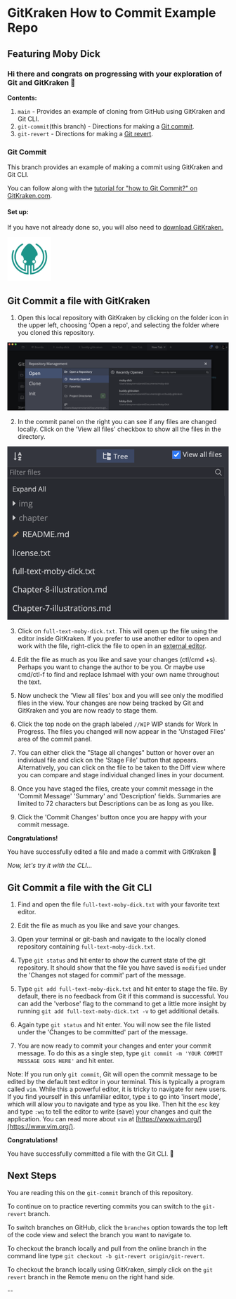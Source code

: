 # GitKraken How to Commit Example Repo
## Featuring Moby Dick

### Hi there and congrats on progressing with your exploration of Git and GitKraken 👋

**Contents:**

1. `main` - Provides an example of cloning from GitHub using GitKraken and Git CLI. 
2. `git-commit`(this branch) - Directions for making a [Git commit][4].
3. `git-revert` - Directions for making a [Git revert][5]. 

### Git Commit

This branch provides an example of making a commit using GitKraken and Git CLI. 

You can follow along with the [tutorial for "how to Git Commit?" on GitKraken.com][1].


#### Set up:

If you have not already done so, you will also need to [download GitKraken.][2]

[<img src="img/gitkraken-keif-teal-sq.png" alt='GitKraken download logo' width="100" />][2]


## Git Commit a file with GitKraken

1. Open this local repository with GitKraken by clicking on the folder icon in the upper left, choosing 'Open a repo', and selecting the folder where you cloned this repository.

![Opening a repository in GitKraken](img/gk-open-a-repo.png)

2. In the commit panel on the right you can see if any files are changed locally. Click on the 'View all files' checkbox to show all the files in the directory. 

![View all files in GitKraken](img/gk-view-all-files-option.png)

3. Click on `full-text-moby-dick.txt`. This will open up the file using the editor inside GitKraken. If you prefer to use another editor to open and work with the file, right-click the file to open in an [external editor][3].

4. Edit the file as much as you like and save your changes (ctl/cmd +s). Perhaps you want to change the author to be you. Or maybe use cmd/ctl-f to find and replace Ishmael with your own name throughout the text. 

5. Now uncheck the 'View all files' box and you will see only the modified files in the view. Your changes are now being tracked by Git and GitKraken and you are now ready to stage them. 

6. Click the top node on the graph labeled `//WIP` WIP stands for Work In Progress. The files you changed will now appear in the 'Unstaged Files' area of the commit panel.

7. You can either click the "Stage all changes" button or hover over an individual file and click on the 'Stage File' button that appears. Alternatively, you can click on the file to be taken to the Diff view where you can compare and stage individual changed lines in your document. 

8. Once you have staged the files, create your commit message in the 'Commit Message' 'Summary' and 'Description' fields. Summaries are limited to 72 characters but Descriptions can be as long as you like.

9. Click the 'Commit Changes' button once you are happy with your commit message. 


**Congratulations!** 

You have successfully edited a file and made a commit with GitKraken 🎉


*Now, let's try it with the CLI...*


## Git Commit a file with the Git CLI

1. Find and open the file `full-text-moby-dick.txt` with your favorite text editor.

2. Edit the file as much as you like and save your changes. 

3. Open your terminal or git-bash and navigate to the locally cloned repository containing `full-text-moby-dick.txt`.

4. Type `git status` and hit enter to show the current state of the git repository. It should show that the file you have saved is `modified` under the 'Changes not staged for commit' part of the message.

5. Type `git add full-text-moby-dick.txt` and hit enter to stage the file. By default, there is no feedback from Git if this command is successful. You can add the 'verbose' flag to the command to get a little more insight by running `git add full-text-moby-dick.txt -v` to get additional details.

6. Again type `git status` and hit enter. You will now see the file listed under the 'Changes to be committed' part of the message.

7. You are now ready to commit your changes and enter your commit message. To do this as a single step, type `git commit -m 'YOUR COMMIT MESSAGE GOES HERE'` and hit enter. 

Note: If you run only `git commit`, Git will open the commit message to be edited by the default text editor in your terminal. This is typically a program called `vim`. While this a powerful editor, it is tricky to navigate for new users. If you find yourself in this unfamiliar editor, type `i` to go into 'insert mode', which will allow you to navigate and type as you like. Then hit the `esc` key and type `:wq` to tell the editor to write (save) your changes and quit the application. You can read more about `vim` at [https://www.vim.org/](https://www.vim.org/).


**Congratulations!** 

You have successfully committed a file with the Git CLI. 👏


## Next Steps

You are reading this on the `git-commit` branch of this repository. 

To continue on to practice reverting commits you can switch to the `git-revert` branch. 

To switch branches on GitHub, click the `branches` option towards the top left of the code view and select the branch you want to navigate to. 

To checkout the branch locally and pull from the online branch in the command line type `git checkout -b git-revert origin/git-revert`.

To checkout the branch locally using GitKraken, simply click on the `git revert` branch in the Remote menu on the right hand side. 


--

[1]: https://www.gitkraken.com/learn/git/tutorials/how-to-git-commit?utm_source=learn%20gi[…]20tutorial%20link&utm_campaign=git%20commit%20practice%20repo

[2]: https://www.gitkraken.com/download?utm_source=learn%20git%20practice%20repo&utm_medium=README%20gk%20download%20link&utm_campaign=git%20commit%20practice%20repo

[3]: https://support.gitkraken.com/start-here/preferences/#external-editor

[4]: https://www.gitkraken.com/learn/git/tutorials/how-to-git-commit?utm_source=learn%20gi%5B%E2%80%A6%5D20tutorial%20link&utm_campaign=git%20commit%20practice%20repo

[5]: https://www.gitkraken.com/learn/git/problems/revert-git-commit?utm_source=learn%20git%20practice%20repo&utm_medium=README%20revert%20git%20commit%20link&utm_campaign=revert%20git%20commit%20practice%20repo

